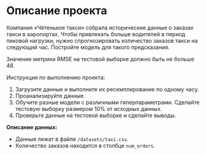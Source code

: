<h1>Описание проекта</h1>

<p>Компания «Чётенькое такси» собрала исторические данные о заказах такси в аэропортах. Чтобы привлекать больше водителей в период пиковой нагрузки, нужно спрогнозировать количество заказов такси на следующий час. Постройте модель для такого предсказания.</p>
<p>Значение метрики RMSE на тестовой выборке должно быть не больше 48.</p>

<p>Инструкция по выполнению проекта:</p>
<ol>
	<li>Загрузите данные и выполните их ресемплирование по одному часу.</li>
  <li>Проанализируйте данные.</li>
  <li>Обучите разные модели с различными гиперпараметрами. Сделайте тестовую выборку размером 10% от исходных данных.</li>
  <li>Проверьте данные на тестовой выборке и сделайте выводы.</li>
</ol>


<p><b>Описание данных:</b></p>
<ul>
  <li>Данные лежат в файле <code>/datasets/taxi.csv</code>.</li>
  <li>Количество заказов находится в столбце <code>num_orders</code>.</li>
</ul>
